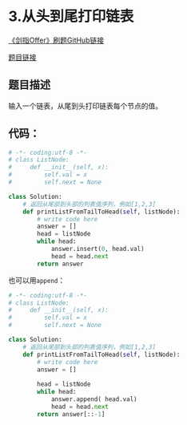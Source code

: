 # 3.从头到尾打印链表

[《剑指Offer》刷题GitHub链接](https://github.com/zhning12/Coding-Interviews)

[题目链接](https://www.nowcoder.com/practice/d0267f7f55b3412ba93bd35cfa8e8035?tpId=13&tqId=11156&tPage=1&rp=1&ru=/ta/coding-interviews&qru=/ta/coding-interviews/question-ranking)


##  题目描述

输入一个链表，从尾到头打印链表每个节点的值。

## 代码：

```python
# -*- coding:utf-8 -*-
# class ListNode:
#     def __init__(self, x):
#         self.val = x
#         self.next = None

class Solution:
    # 返回从尾部到头部的列表值序列，例如[1,2,3]
    def printListFromTailToHead(self, listNode):
        # write code here
        answer = []
        head = listNode
        while head:
            answer.insert(0, head.val)
            head = head.next
        return answer
```

也可以用`append`：

```python
# -*- coding:utf-8 -*-
# class ListNode:
#     def __init__(self, x):
#         self.val = x
#         self.next = None

class Solution:
    # 返回从尾部到头部的列表值序列，例如[1,2,3]
    def printListFromTailToHead(self, listNode):
        # write code here
        answer = []
        
        head = listNode
        while head:
            answer.append( head.val)
            head = head.next
        return answer[::-1]
```